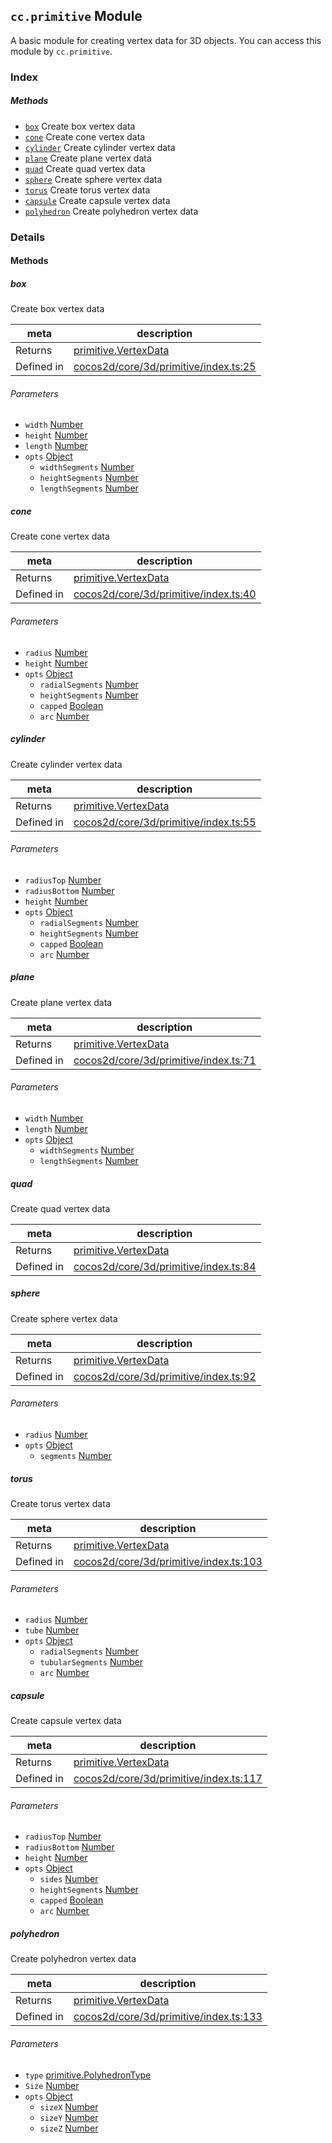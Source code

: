 
## `cc.primitive` Module






A basic module for creating vertex data for 3D objects. You can access this module by `cc.primitive`.





### Index



##### Methods

  - [`box`](#box) Create box vertex data
  - [`cone`](#cone) Create cone vertex data
  - [`cylinder`](#cylinder) Create cylinder vertex data
  - [`plane`](#plane) Create plane vertex data
  - [`quad`](#quad) Create quad vertex data
  - [`sphere`](#sphere) Create sphere vertex data
  - [`torus`](#torus) Create torus vertex data
  - [`capsule`](#capsule) Create capsule vertex data
  - [`polyhedron`](#polyhedron) Create polyhedron vertex data



### Details




<!-- Method Block -->
#### Methods


##### box

Create box vertex data

| meta | description |
|------|-------------|
| Returns | <a href="../classes/primitive.VertexData.html" class="crosslink">primitive.VertexData</a> 
| Defined in | [cocos2d/core/3d/primitive/index.ts:25](https://github.com/cocos-creator/engine/blob/e361a2e93351aacda485d2038abd4eba2998a298/cocos2d/core/3d/primitive/index.ts#L25) |

###### Parameters
- `width` <a href="https://developer.mozilla.org/en/JavaScript/Reference/Global_Objects/Number" class="crosslink external" target="_blank">Number</a> 
- `height` <a href="https://developer.mozilla.org/en/JavaScript/Reference/Global_Objects/Number" class="crosslink external" target="_blank">Number</a> 
- `length` <a href="https://developer.mozilla.org/en/JavaScript/Reference/Global_Objects/Number" class="crosslink external" target="_blank">Number</a> 
- `opts` <a href="https://developer.mozilla.org/en/JavaScript/Reference/Global_Objects/Object" class="crosslink external" target="_blank">Object</a> 
	- `widthSegments` <a href="https://developer.mozilla.org/en/JavaScript/Reference/Global_Objects/Number" class="crosslink external" target="_blank">Number</a> 
	- `heightSegments` <a href="https://developer.mozilla.org/en/JavaScript/Reference/Global_Objects/Number" class="crosslink external" target="_blank">Number</a> 
	- `lengthSegments` <a href="https://developer.mozilla.org/en/JavaScript/Reference/Global_Objects/Number" class="crosslink external" target="_blank">Number</a> 


##### cone

Create cone vertex data

| meta | description |
|------|-------------|
| Returns | <a href="../classes/primitive.VertexData.html" class="crosslink">primitive.VertexData</a> 
| Defined in | [cocos2d/core/3d/primitive/index.ts:40](https://github.com/cocos-creator/engine/blob/e361a2e93351aacda485d2038abd4eba2998a298/cocos2d/core/3d/primitive/index.ts#L40) |

###### Parameters
- `radius` <a href="https://developer.mozilla.org/en/JavaScript/Reference/Global_Objects/Number" class="crosslink external" target="_blank">Number</a> 
- `height` <a href="https://developer.mozilla.org/en/JavaScript/Reference/Global_Objects/Number" class="crosslink external" target="_blank">Number</a> 
- `opts` <a href="https://developer.mozilla.org/en/JavaScript/Reference/Global_Objects/Object" class="crosslink external" target="_blank">Object</a> 
	- `radialSegments` <a href="https://developer.mozilla.org/en/JavaScript/Reference/Global_Objects/Number" class="crosslink external" target="_blank">Number</a> 
	- `heightSegments` <a href="https://developer.mozilla.org/en/JavaScript/Reference/Global_Objects/Number" class="crosslink external" target="_blank">Number</a> 
	- `capped` <a href="https://developer.mozilla.org/en/JavaScript/Reference/Global_Objects/Boolean" class="crosslink external" target="_blank">Boolean</a> 
	- `arc` <a href="https://developer.mozilla.org/en/JavaScript/Reference/Global_Objects/Number" class="crosslink external" target="_blank">Number</a> 


##### cylinder

Create cylinder vertex data

| meta | description |
|------|-------------|
| Returns | <a href="../classes/primitive.VertexData.html" class="crosslink">primitive.VertexData</a> 
| Defined in | [cocos2d/core/3d/primitive/index.ts:55](https://github.com/cocos-creator/engine/blob/e361a2e93351aacda485d2038abd4eba2998a298/cocos2d/core/3d/primitive/index.ts#L55) |

###### Parameters
- `radiusTop` <a href="https://developer.mozilla.org/en/JavaScript/Reference/Global_Objects/Number" class="crosslink external" target="_blank">Number</a> 
- `radiusBottom` <a href="https://developer.mozilla.org/en/JavaScript/Reference/Global_Objects/Number" class="crosslink external" target="_blank">Number</a> 
- `height` <a href="https://developer.mozilla.org/en/JavaScript/Reference/Global_Objects/Number" class="crosslink external" target="_blank">Number</a> 
- `opts` <a href="https://developer.mozilla.org/en/JavaScript/Reference/Global_Objects/Object" class="crosslink external" target="_blank">Object</a> 
	- `radialSegments` <a href="https://developer.mozilla.org/en/JavaScript/Reference/Global_Objects/Number" class="crosslink external" target="_blank">Number</a> 
	- `heightSegments` <a href="https://developer.mozilla.org/en/JavaScript/Reference/Global_Objects/Number" class="crosslink external" target="_blank">Number</a> 
	- `capped` <a href="https://developer.mozilla.org/en/JavaScript/Reference/Global_Objects/Boolean" class="crosslink external" target="_blank">Boolean</a> 
	- `arc` <a href="https://developer.mozilla.org/en/JavaScript/Reference/Global_Objects/Number" class="crosslink external" target="_blank">Number</a> 


##### plane

Create plane vertex data

| meta | description |
|------|-------------|
| Returns | <a href="../classes/primitive.VertexData.html" class="crosslink">primitive.VertexData</a> 
| Defined in | [cocos2d/core/3d/primitive/index.ts:71](https://github.com/cocos-creator/engine/blob/e361a2e93351aacda485d2038abd4eba2998a298/cocos2d/core/3d/primitive/index.ts#L71) |

###### Parameters
- `width` <a href="https://developer.mozilla.org/en/JavaScript/Reference/Global_Objects/Number" class="crosslink external" target="_blank">Number</a> 
- `length` <a href="https://developer.mozilla.org/en/JavaScript/Reference/Global_Objects/Number" class="crosslink external" target="_blank">Number</a> 
- `opts` <a href="https://developer.mozilla.org/en/JavaScript/Reference/Global_Objects/Object" class="crosslink external" target="_blank">Object</a> 
	- `widthSegments` <a href="https://developer.mozilla.org/en/JavaScript/Reference/Global_Objects/Number" class="crosslink external" target="_blank">Number</a> 
	- `lengthSegments` <a href="https://developer.mozilla.org/en/JavaScript/Reference/Global_Objects/Number" class="crosslink external" target="_blank">Number</a> 


##### quad

Create quad vertex data

| meta | description |
|------|-------------|
| Returns | <a href="../classes/primitive.VertexData.html" class="crosslink">primitive.VertexData</a> 
| Defined in | [cocos2d/core/3d/primitive/index.ts:84](https://github.com/cocos-creator/engine/blob/e361a2e93351aacda485d2038abd4eba2998a298/cocos2d/core/3d/primitive/index.ts#L84) |



##### sphere

Create sphere vertex data

| meta | description |
|------|-------------|
| Returns | <a href="../classes/primitive.VertexData.html" class="crosslink">primitive.VertexData</a> 
| Defined in | [cocos2d/core/3d/primitive/index.ts:92](https://github.com/cocos-creator/engine/blob/e361a2e93351aacda485d2038abd4eba2998a298/cocos2d/core/3d/primitive/index.ts#L92) |

###### Parameters
- `radius` <a href="https://developer.mozilla.org/en/JavaScript/Reference/Global_Objects/Number" class="crosslink external" target="_blank">Number</a> 
- `opts` <a href="https://developer.mozilla.org/en/JavaScript/Reference/Global_Objects/Object" class="crosslink external" target="_blank">Object</a> 
	- `segments` <a href="https://developer.mozilla.org/en/JavaScript/Reference/Global_Objects/Number" class="crosslink external" target="_blank">Number</a> 


##### torus

Create torus vertex data

| meta | description |
|------|-------------|
| Returns | <a href="../classes/primitive.VertexData.html" class="crosslink">primitive.VertexData</a> 
| Defined in | [cocos2d/core/3d/primitive/index.ts:103](https://github.com/cocos-creator/engine/blob/e361a2e93351aacda485d2038abd4eba2998a298/cocos2d/core/3d/primitive/index.ts#L103) |

###### Parameters
- `radius` <a href="https://developer.mozilla.org/en/JavaScript/Reference/Global_Objects/Number" class="crosslink external" target="_blank">Number</a> 
- `tube` <a href="https://developer.mozilla.org/en/JavaScript/Reference/Global_Objects/Number" class="crosslink external" target="_blank">Number</a> 
- `opts` <a href="https://developer.mozilla.org/en/JavaScript/Reference/Global_Objects/Object" class="crosslink external" target="_blank">Object</a> 
	- `radialSegments` <a href="https://developer.mozilla.org/en/JavaScript/Reference/Global_Objects/Number" class="crosslink external" target="_blank">Number</a> 
	- `tubularSegments` <a href="https://developer.mozilla.org/en/JavaScript/Reference/Global_Objects/Number" class="crosslink external" target="_blank">Number</a> 
	- `arc` <a href="https://developer.mozilla.org/en/JavaScript/Reference/Global_Objects/Number" class="crosslink external" target="_blank">Number</a> 


##### capsule

Create capsule vertex data

| meta | description |
|------|-------------|
| Returns | <a href="../classes/primitive.VertexData.html" class="crosslink">primitive.VertexData</a> 
| Defined in | [cocos2d/core/3d/primitive/index.ts:117](https://github.com/cocos-creator/engine/blob/e361a2e93351aacda485d2038abd4eba2998a298/cocos2d/core/3d/primitive/index.ts#L117) |

###### Parameters
- `radiusTop` <a href="https://developer.mozilla.org/en/JavaScript/Reference/Global_Objects/Number" class="crosslink external" target="_blank">Number</a> 
- `radiusBottom` <a href="https://developer.mozilla.org/en/JavaScript/Reference/Global_Objects/Number" class="crosslink external" target="_blank">Number</a> 
- `height` <a href="https://developer.mozilla.org/en/JavaScript/Reference/Global_Objects/Number" class="crosslink external" target="_blank">Number</a> 
- `opts` <a href="https://developer.mozilla.org/en/JavaScript/Reference/Global_Objects/Object" class="crosslink external" target="_blank">Object</a> 
	- `sides` <a href="https://developer.mozilla.org/en/JavaScript/Reference/Global_Objects/Number" class="crosslink external" target="_blank">Number</a> 
	- `heightSegments` <a href="https://developer.mozilla.org/en/JavaScript/Reference/Global_Objects/Number" class="crosslink external" target="_blank">Number</a> 
	- `capped` <a href="https://developer.mozilla.org/en/JavaScript/Reference/Global_Objects/Boolean" class="crosslink external" target="_blank">Boolean</a> 
	- `arc` <a href="https://developer.mozilla.org/en/JavaScript/Reference/Global_Objects/Number" class="crosslink external" target="_blank">Number</a> 


##### polyhedron

Create polyhedron vertex data

| meta | description |
|------|-------------|
| Returns | <a href="../classes/primitive.VertexData.html" class="crosslink">primitive.VertexData</a> 
| Defined in | [cocos2d/core/3d/primitive/index.ts:133](https://github.com/cocos-creator/engine/blob/e361a2e93351aacda485d2038abd4eba2998a298/cocos2d/core/3d/primitive/index.ts#L133) |

###### Parameters
- `type` <a href="../enums/primitive.PolyhedronType.html" class="crosslink">primitive.PolyhedronType</a> 
- `Size` <a href="https://developer.mozilla.org/en/JavaScript/Reference/Global_Objects/Number" class="crosslink external" target="_blank">Number</a> 
- `opts` <a href="https://developer.mozilla.org/en/JavaScript/Reference/Global_Objects/Object" class="crosslink external" target="_blank">Object</a> 
	- `sizeX` <a href="https://developer.mozilla.org/en/JavaScript/Reference/Global_Objects/Number" class="crosslink external" target="_blank">Number</a> 
	- `sizeY` <a href="https://developer.mozilla.org/en/JavaScript/Reference/Global_Objects/Number" class="crosslink external" target="_blank">Number</a> 
	- `sizeZ` <a href="https://developer.mozilla.org/en/JavaScript/Reference/Global_Objects/Number" class="crosslink external" target="_blank">Number</a> 



